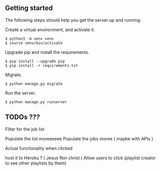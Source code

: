 ## Getting started

The following steps should help you get the server up and running:

Create a virtual environment, and activate it.

```
$ python3 -m venv venv
$ source venv/bin/activate
```

Upgrade pip and install the requirements.

```
$ pip install --upgrade pip
$ pip install -r requirements.txt
```

Migrate.

```
$ python manage.py migrate
```

Run the server.

```
$ python manage.py runserver
```

## TODOs ???

Filter for the job list

Populate the list moreeeeee
Populate the jobs moree ( maybe with APIs )

Actual functionality when clicked

host it to Heroku ? ( Jesus fkin christ )
Allow users to click (playlist creator to see other playlists by them)